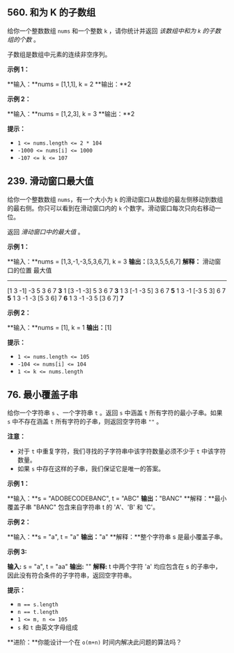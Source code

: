560\. 和为 K 的子数组
---------------

给你一个整数数组 `nums` 和一个整数 `k` ，请你统计并返回 _该数组中和为 `k` 的子数组的个数_ 。

子数组是数组中元素的连续非空序列。

**示例 1：**

**输入：**nums = \[1,1,1\], k = 2
**输出：**2

**示例 2：**

**输入：**nums = \[1,2,3\], k = 3
**输出：**2

**提示：**

*   `1 <= nums.length <= 2 * 104`
*   `-1000 <= nums[i] <= 1000`
*   `-107 <= k <= 107`

239\. 滑动窗口最大值
-------------

给你一个整数数组 `nums`，有一个大小为 `k` 的滑动窗口从数组的最左侧移动到数组的最右侧。你只可以看到在滑动窗口内的 `k` 个数字。滑动窗口每次只向右移动一位。

返回 _滑动窗口中的最大值_ 。

**示例 1：**

**输入：**nums = \[1,3,-1,-3,5,3,6,7\], k = 3
**输出：**\[3,3,5,5,6,7\]
**解释：**
滑动窗口的位置                最大值

---------------               -----
\[1  3  -1\] -3  5  3  6  7       **3**
 1 \[3  -1  -3\] 5  3  6  7       **3**
 1  3 \[-1  -3  5\] 3  6  7       **5**
 1  3  -1 \[-3  5  3\] 6  7       **5**
 1  3  -1  -3 \[5  3  6\] 7       **6**
 1  3  -1  -3  5 \[3  6  7\]      **7**

**示例 2：**

**输入：**nums = \[1\], k = 1
**输出：**\[1\]

**提示：**

*   `1 <= nums.length <= 105`
*   `-104 <= nums[i] <= 104`
*   `1 <= k <= nums.length`

76\. 最小覆盖子串
-----------

给你一个字符串 `s` 、一个字符串 `t` 。返回 `s` 中涵盖 `t` 所有字符的最小子串。如果 `s` 中不存在涵盖 `t` 所有字符的子串，则返回空字符串 `""` 。

**注意：**

*   对于 `t` 中重复字符，我们寻找的子字符串中该字符数量必须不少于 `t` 中该字符数量。
*   如果 `s` 中存在这样的子串，我们保证它是唯一的答案。

**示例 1：**

**输入：**s = "ADOBECODEBANC", t = "ABC"
**输出：**"BANC"
**解释：**最小覆盖子串 "BANC" 包含来自字符串 t 的 'A'、'B' 和 'C'。

**示例 2：**

**输入：**s = "a", t = "a"
**输出：**"a"
**解释：**整个字符串 s 是最小覆盖子串。

**示例 3:**

**输入:** s = "a", t = "aa"
**输出:** ""
**解释:** t 中两个字符 'a' 均应包含在 s 的子串中，
因此没有符合条件的子字符串，返回空字符串。

**提示：**

*   `m == s.length`
*   `n == t.length`
*   `1 <= m, n <= 105`
*   `s` 和 `t` 由英文字母组成

**进阶：**你能设计一个在 `o(m+n)` 时间内解决此问题的算法吗？
